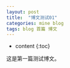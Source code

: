 ```yaml
---
layout: post
title:  "博文测试01"
categories: mine blog
tags: blog 首篇 博文
---
```


* content
{:toc}

这是第一篇测试博文。